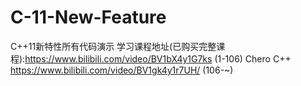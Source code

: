 # C-11-New-Feature
C++11新特性所有代码演示
学习课程地址(已购买完整课程):https://www.bilibili.com/video/BV1bX4y1G7ks  (1-106)
Chero C++ https://www.bilibili.com/video/BV1gk4y1r7UH/  (106-~)
